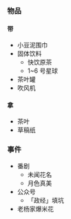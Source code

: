 ### 物品

#### 带

- 小豆泥围巾
- 固体饮料
	- 快饮原茶
	- 1~6 号星球
- 茶叶罐
- 吹风机

#### 拿

- 茶叶
- 草稿纸

### 事件

- 番剧
	- 未闻花名
	- 月色真美
- 公众号
	- 「政经」填坑
- 老杨家爆米花